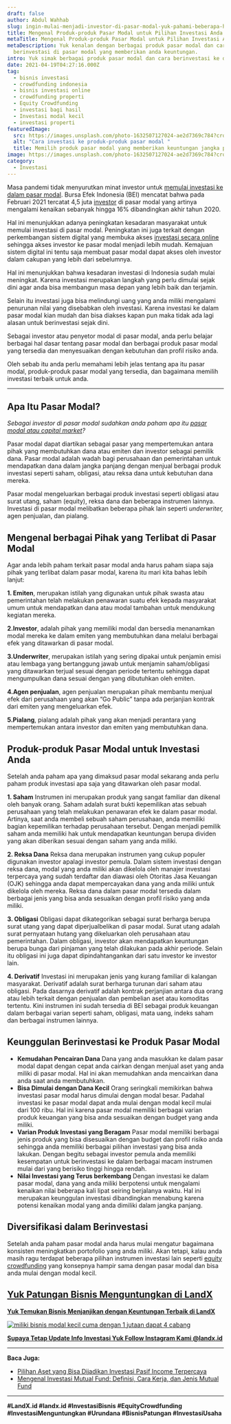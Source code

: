 ```yaml
---
draft: false
author: Abdul Wahhab
slug: ingin-mulai-menjadi-investor-di-pasar-modal-yuk-pahami-beberapa-hal-ini-sebelum-mulai-investasi-pasar-modal
title: Mengenal Produk-produk Pasar Modal untuk Pilihan Investasi Anda
metaTitle: Mengenal Produk-produk Pasar Modal untuk Pilihan Investasi Anda
metaDescription: Yuk kenalan dengan berbagai produk pasar modal dan cara
  berinvestasi di pasar modal yang memberikan anda keuntungan.
intro: Yuk simak berbagai produk pasar modal dan cara berinvestasi ke dalamnya
date: 2021-04-19T04:27:16.000Z
tag:
  - bisnis investasi
  - crowdfunding indonesia
  - bisnis investasi online
  - crowdfunding properti
  - Equity Crowdfunding
  - investasi bagi hasil
  - Investasi modal kecil
  - investasi properti
featuredImage:
  src: https://images.unsplash.com/photo-1632507127024-ae2d7369c784?crop=entropy&cs=tinysrgb&fit=max&fm=jpg&ixid=MnwxMTc3M3wwfDF8c2VhcmNofDI0fHxTVE9DSyUyME1BUktFVHxlbnwwfHx8fDE2MzkwNDUyMDQ&ixlib=rb-1.2.1&q=80&w=1080
  alt: "Cara investasi ke produk-produk pasar modal "
  title: Memilih produk pasar modal yang memberikan keuntungan jangka panjang
image: https://images.unsplash.com/photo-1632507127024-ae2d7369c784?crop=entropy&cs=tinysrgb&fit=max&fm=jpg&ixid=MnwxMTc3M3wwfDF8c2VhcmNofDI0fHxTVE9DSyUyME1BUktFVHxlbnwwfHx8fDE2MzkwNDUyMDQ&ixlib=rb-1.2.1&q=80&w=1080
category:
  - Investasi
---
```

Masa pandemi tidak menyurutkan minat investor untuk [memulai investasi ke dalam pasar modal](https://landx.id/). Bursa Efek Indonesia (BEI) mencatat bahwa pada Februari 2021 tercatat 4,5 juta [investor](https://landx.id/) di pasar modal yang artinya mengalami kenaikan sebanyak hingga 16% dibandingkan akhir tahun 2020.

Hal ini menunjukkan adanya peningkatan kesadaran masyarakat untuk memulai investasi di pasar modal. Peningkatan ini juga terkait dengan perkembangan sistem digital yang membuka akses [investasi secara online](https://landx.id/) sehingga akses investor ke pasar modal menjadi lebih mudah. Kemajuan sistem digital ini tentu saja membuat pasar modal dapat akses oleh investor dalam cakupan yang lebih dari sebelumnya.

Hal ini menunjukkan bahwa kesadaran investasi di Indonesia sudah mulai meningkat. Karena investasi merupakan langkah yang perlu dimulai sejak dini agar anda bisa membangun masa depan yang lebih baik dan terjamin.

Selain itu investasi juga bisa melindungi uang yang anda miliki mengalami penurunan nilai yang disebabkan oleh investasi. Karena investasi ke dalam pasar modal kian mudah dan bisa diakses kapan pun maka tidak ada lagi alasan untuk berinvestasi sejak dini.

Sebagai investor atau penyetor modal di pasar modal, anda perlu belajar berbagai hal dasar tentang pasar modal dan berbagai produk pasar modal yang tersedia dan menyesuaikan dengan kebutuhan dan profil risiko anda.

Oleh sebab itu anda perlu memahami lebih jelas tentang apa itu pasar modal, produk-produk pasar modal yang tersedia, dan bagaimana memilih investasi terbaik untuk anda.

- - -

## Apa Itu Pasar Modal?

*Sebagai investor di pasar modal sudahkan anda paham apa itu [pasar modal atau capital market](https://landx.id/)?*

Pasar modal dapat diartikan sebagai pasar yang mempertemukan antara pihak yang membutuhkan dana atau emiten dan investor sebagai pemilik dana. Pasar modal adalah wadah bagi perusahaan dan pemerintahan untuk mendapatkan dana dalam jangka panjang dengan menjual berbagai produk investasi seperti saham, obligasi, atau reksa dana untuk kebutuhan dana mereka.

Pasar modal mengeluarkan berbagai produk investasi seperti obligasi atau surat utang, saham (equity), reksa dana dan beberapa instrumen lainnya. Investasi di pasar modal melibatkan beberapa pihak lain seperti *underwriter,* agen penjualan, dan pialang.

## Mengenal berbagai Pihak yang Terlibat di Pasar Modal

Agar anda lebih paham terkait pasar modal anda harus paham siapa saja pihak yang terlibat dalam pasar modal, karena itu mari kita bahas lebih lanjut:

**1. Emiten**, merupakan istilah yang digunakan untuk pihak swasta atau pemerintahan telah melakukan penawaran suatu efek kepada masyarakat umum untuk mendapatkan dana atau modal tambahan untuk mendukung kegiatan mereka. 

**2.Investor**, adalah pihak yang memiliki modal dan bersedia menanamkan modal mereka ke dalam emiten yang membutuhkan dana melalui berbagai efek yang ditawarkan di pasar modal.

**3.Underwriter**, merupakan istilah yang sering dipakai untuk penjamin emisi atau lembaga yang bertanggung jawab untuk menjamin saham/obligasi yang ditawarkan terjual sesuai dengan periode tertentu sehingga dapat mengumpulkan dana sesuai dengan yang dibutuhkan oleh emiten. 

**4.Agen penjualan**, agen penjualan merupakan pihak membantu menjual efek dari perusahaan yang akan “Go Public” tanpa ada perjanjian kontrak dari emiten yang mengeluarkan efek.

**5.Pialang**, pialang adalah pihak yang akan menjadi perantara yang mempertemukan antara investor dan emiten yang membutuhkan dana.

## Produk-produk Pasar Modal untuk Investasi Anda

Setelah anda paham apa yang dimaksud pasar modal sekarang anda perlu paham produk investasi apa saja yang ditawarkan oleh pasar modal.

**1. Saham** 
Instrumen ini merupakan produk yang sangat familiar dan dikenal oleh banyak orang. Saham adalah surat bukti kepemilikan atas sebuah perusahaan yang telah melakukan penawaran efek ke dalam pasar modal. Artinya, saat anda membeli sebuah saham perusahaan, anda memiliki bagian kepemilikan terhadap perusahaan tersebut. Dengan menjadi pemilik saham anda memiliki hak untuk  mendapatkan keuntungan berupa dividen yang akan diberikan sesuai dengan saham yang anda miliki.

**2. Reksa Dana**
Reksa dana merupakan instrumen yang cukup populer digunakan investor apalagi investor pemula. Dalam sistem investasi dengan reksa dana, modal yang anda miliki akan dikelola oleh manajer investasi terpercaya yang sudah terdaftar dan diawasi oleh Otoritas Jasa Keuangan (OJK) sehingga anda dapat mempercayakan dana yang anda miliki untuk dikelola oleh mereka. Reksa dana dalam pasar modal tersedia dalam berbagai jenis yang bisa anda sesuaikan dengan profil risiko yang anda miliki. 

**3. Obligasi**
Obligasi dapat dikategorikan sebagai surat berharga berupa surat utang yang dapat diperjualbelikan di pasar modal. Surat utang adalah surat pernyataan hutang yang dikeluarkan oleh perusahaan atau pemerintahan. Dalam obligasi, investor akan mendapatkan keuntungan berupa bunga dari pinjaman yang telah dilakukan pada akhir periode. Selain itu obligasi ini juga dapat dipindahtangankan dari satu investor ke investor lain.  

**4. Derivatif**
Investasi ini merupakan jenis yang kurang familiar di kalangan masyarakat. Derivatif adalah surat berharga turunan dari saham atau obligasi. Pada dasarnya derivatif adalah kontrak perjanjian antara dua orang atau lebih terkait dengan penjualan dan pembelian aset atau komoditas tertentu. Kini instrumen ini sudah tersedia di BEI sebagai produk keuangan dalam berbagai varian seperti saham, obligasi, mata uang, indeks saham dan berbagai instrumen lainnya.

## Keunggulan Berinvestasi ke Produk Pasar Modal

* **Kemudahan Pencairan Dana** 
  Dana yang anda masukkan ke dalam pasar modal dapat dengan cepat anda cairkan dengan menjual aset yang anda miliki di pasar modal. Hal ini akan memudahkan anda mencairkan dana anda saat anda membutuhkan. 
* **Bisa Dimulai dengan Dana Kecil** 
  Orang seringkali memikirkan bahwa investasi pasar modal harus dimulai dengan modal besar. Padahal investasi ke pasar modal dapat anda mulai dengan modal kecil mulai dari 100 ribu. Hal ini karena pasar modal memiliki berbagai varian produk keuangan yang bisa anda sesuaikan dengan budget yang anda miliki.
* **Varian Produk Investasi yang Beragam**
  Pasar modal memiliki berbagai jenis produk yang bisa disesuaikan dengan budget dan profil risiko anda sehingga anda memiliki berbagai pilihan investasi yang bisa anda lakukan. Dengan begitu sebagai investor pemula anda memiliki kesempatan untuk berinvestasi ke dalam berbagai macam instrumen mulai dari yang berisiko tinggi hingga rendah. 
* **Nilai Investasi yang Terus berkembang**
  Dengan investasi ke dalam pasar modal, dana yang anda miliki berpotensi untuk mengalami kenaikan nilai beberapa kali lipat seiring berjalanya waktu. Hal ini merupakan keunggulan investasi dibandingkan menabung karena potensi kenaikan modal yang anda dimiliki dalam jangka panjang.

## Diversifikasi dalam Berinvestasi

Setelah anda paham pasar modal anda harus mulai mengatur bagaimana konsisten meningkatkan portofolio yang anda miliki. Akan tetapi, kalau anda masih ragu terdapat beberapa pilihan instrumen investasi lain seperti [equity crowdfunding](https://landx.id/) yang konsepnya hampir sama dengan pasar modal dan bisa anda mulai dengan modal kecil.

## [Yuk Patungan Bisnis Menguntungkan di LandX](https://landx.id/project/?utm_source=Blog&utm_medium=organic+keyword&utm_campaign=blog&utm_id=Blog)

**[Yuk Temukan Bisnis Menjanjikan dengan Keuntungan Terbaik di LandX](https://landx.id/project/?utm_source=Blog&utm_medium=organic+keyword&utm_campaign=blog&utm_id=Blog)**

[![miliki bisnis modal kecil cuma dengan 1 jutaan dapat 4 cabang ](https://accountgram-production.sfo2.cdn.digitaloceanspaces.com/landx_ghost/2021/11/jadi-owner-bisnis-hanya-1-jutaan-dengan-cuan-yang-sangat-menjanjikan.png)](https://landx.id/project/?utm_source=Blog&utm_medium=organic+keyword&utm_campaign=blog&utm_id=Blog)

[](https://landx.id/project/)**[Supaya Tetap Update Info Investasi Yuk Follow Instagram Kami @landx.id](https://www.instagram.com/landx.id/?utm_medium=copy_link)**

- - -

**Baca Juga:**

* [Pilihan Aset yang Bisa Dijadikan Investasi Pasif Income Terpercaya](https://landx.id/blog/pilihan-aset-yang-bisa-dijadikan-investasi-pasif-income-terpercaya/)
* [Mengenal Investasi Mutual Fund: Definisi, Cara Kerja, dan Jenis Mutual Fund](https://landx.id/blog/mengenal-investasi-mutual-fund-definisi-cara-kerja-dan-jenis-mutual-fund/)

- - -

**\#LandX.id    #landx.id    #InvestasiBisnis    #EquityCrowdfunding    #InvestasiMenguntungkan    #Urundana    #BisnisPatungan    #InvestasiUsaha**